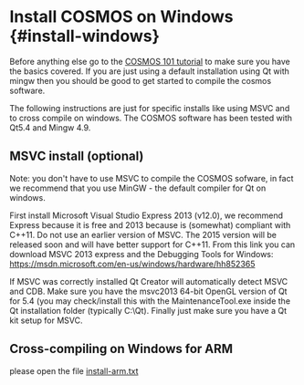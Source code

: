 Install COSMOS on Windows {#install-windows}
=========================

Before anything else go to the [COSMOS 101 tutorial](https://bitbucket.org/cosmos/tutorial/) to make sure you have the basics covered. 
If you are just using a default installation using Qt with mingw then you should be good to get started to compile the cosmos software.

The following instructions are just for specific installs like using MSVC and to cross compile on windows.
The COSMOS software has been tested with Qt5.4 and Mingw 4.9. 

MSVC install (optional)
-----------------------

Note: you don't have to use MSVC to compile the COSMOS sofware, in fact we
recommend that you use MinGW - the default compiler for Qt on windows.

First install Microsoft Visual Studio Express 2013 (v12.0), we recommend
Express because it is free and 2013 because is (somewhat) compliant with C++11. 
Do not use an earlier version of MSVC. The 2015 version will be released soon and will have better support for C++11. 
From this link you can download MSVC 2013 express 
and the Debugging Tools for Windows: 
https://msdn.microsoft.com/en-us/windows/hardware/hh852365

If MSVC was correctly installed Qt Creator will automatically detect MSVC 
and CDB. Make sure you have the msvc2013 64-bit OpenGL version of Qt for 5.4 
(you may check/install this with the MaintenanceTool.exe inside the Qt 
installation folder (typically C:\Qt). Finally just make sure you have a 
Qt kit setup for MSVC.

Cross-compiling on Windows for ARM
----------------------------------
please open the file [install-arm.txt](https://bitbucket.org/cosmos/core/src/325e785eac494d12e7d75caa5c36ac376c9fc64d/install/linux_arm.md?at=master&fileviewer=file-view-default)
